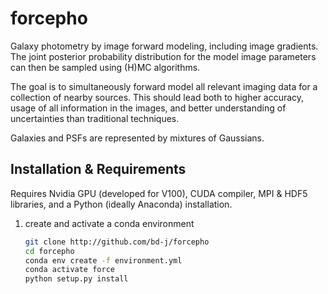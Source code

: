 # forcepho

Galaxy photometry by image forward modeling, including image gradients.  The joint posterior probability distribution for the model image parameters can then be sampled using (H)MC algorithms.

The goal is to simultaneously forward model all relevant imaging data for a collection of nearby sources.  This should lead both to higher accuracy, usage of all information in the images, and better understanding of uncertainties than traditional techniques.

Galaxies and PSFs are represented by mixtures of Gaussians.

## Installation & Requirements

Requires Nvidia GPU (developed for V100), CUDA compiler, MPI & HDF5 libraries, and a Python (ideally Anaconda) installation.

1. create and activate a conda environment
   ```sh
   git clone http://github.com/bd-j/forcepho
   cd forcepho
   conda env create -f environment.yml
   conda activate force
   python setup.py install
   ```